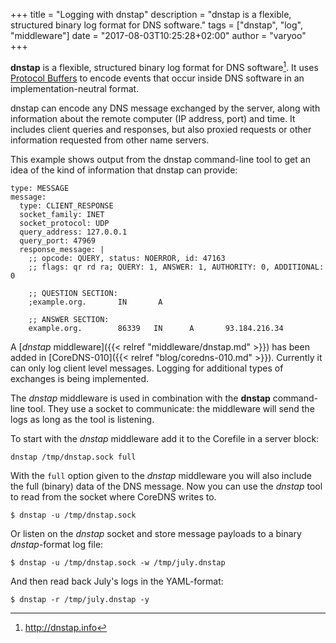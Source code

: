+++
title = "Logging with dnstap"
description = "dnstap is a flexible, structured binary log format for DNS software."
tags = ["dnstap", "log", "middleware"]
date = "2017-08-03T10:25:28+02:00"
author = "varyoo"
+++

[^dnstap]: http://dnstap.info

**dnstap** is a flexible, structured binary log format for DNS software[^dnstap].
It uses [Protocol Buffers](https://developers.google.com/protocol-buffers/) to encode events that
occur inside DNS software in an implementation-neutral format.

dnstap can encode any DNS message exchanged by the server, along with information about the remote
computer (IP address, port) and time. It includes client queries and responses, but also proxied
requests or other information requested from other name servers.

This example shows output from the dnstap command-line tool to get an idea of the kind of
information that dnstap can provide:

~~~ text
type: MESSAGE
message:
  type: CLIENT_RESPONSE
  socket_family: INET
  socket_protocol: UDP
  query_address: 127.0.0.1
  query_port: 47969
  response_message: |
    ;; opcode: QUERY, status: NOERROR, id: 47163
    ;; flags: qr rd ra; QUERY: 1, ANSWER: 1, AUTHORITY: 0, ADDITIONAL: 0

    ;; QUESTION SECTION:
    ;example.org.       IN       A

    ;; ANSWER SECTION:
    example.org.        86339   IN      A       93.184.216.34
~~~

A [*dnstap* middleware]({{< relref "middleware/dnstap.md" >}}) has been added in [CoreDNS-010]({{< relref "blog/coredns-010.md" >}}).
Currently it can only log client level messages. Logging for additional types of exchanges is being implemented.

The *dnstap* middleware is used in combination with the **dnstap** command-line tool.
They use a socket to communicate: the middleware will send the logs as long as the tool is listening.

To start with the *dnstap* middleware add it to the Corefile in a server block:

~~~ text
dnstap /tmp/dnstap.sock full
~~~

With the `full` option given to the *dnstap* middleware you will also include the full (binary) data
of the DNS message.
Now you can use the *dnstap* tool to read from the socket where CoreDNS writes to.

~~~ text
$ dnstap -u /tmp/dnstap.sock
~~~

Or listen on the *dnstap* socket and store message payloads to a binary *dnstap*-format log file:

~~~ text
$ dnstap -u /tmp/dnstap.sock -w /tmp/july.dnstap
~~~

And then read back July's logs in the YAML-format:

~~~ text
$ dnstap -r /tmp/july.dnstap -y
~~~
